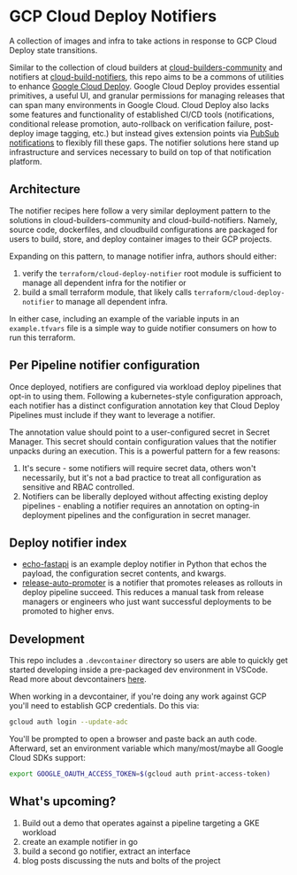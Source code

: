 # GCP Cloud Deploy Notifiers

A collection of images and infra to take actions in response to GCP Cloud Deploy
state transitions.

Similar to the collection of cloud builders at
[cloud-builders-community](https://github.com/GoogleCloudPlatform/cloud-builders-community)
and notifiers at
[cloud-build-notifiers](https://github.com/GoogleCloudPlatform/cloud-build-notifiers),
this repo aims to be a commons of utilities to enhance
[Google Cloud Deploy](https://cloud.google.com/deploy/docs/overview). Google
Cloud Deploy provides essential primitives, a useful UI, and granular permissions
for managing releases that can span many environments in Google Cloud. Cloud
Deploy also lacks some features and functionality of established CI/CD tools
(notifications, conditional release promotion, auto-rollback on verification failure,
post-deploy image tagging, etc.) but instead gives extension points via
[PubSub notifications](https://cloud.google.com/deploy/docs/subscribe-deploy-notifications)
to flexibly fill these gaps. The notifier solutions here stand up infrastructure
and services necessary to build on top of that notification platform.

## Architecture

The notifier recipes here follow a very similar deployment pattern to the solutions
in cloud-builders-community and cloud-build-notifiers. Namely, source code,
dockerfiles, and cloudbuild configurations are packaged for users to build, store,
and deploy container images to their GCP projects.

Expanding on this pattern, to manage notifier infra, authors should either:

1. verify the `terraform/cloud-deploy-notifier` root module is sufficient to
manage all dependent infra for the notifier or
2. build a small terraform module, that likely calls `terraform/cloud-deploy-notifier`
to manage all dependent infra.

In either case, including an example of the variable inputs in an `example.tfvars`
file is a simple way to guide notifier consumers on how to run this terraform.

## Per Pipeline notifier configuration

Once deployed, notifiers are configured via workload deploy pipelines that opt-in
to using them. Following a kubernetes-style configuration approach, each notifier
has a distinct configuration annotation key that Cloud Deploy Pipelines must
include if they want to leverage a notifier.

The annotation value should point to a user-configured secret in Secret Manager.
This secret should contain configuration values that the notifier unpacks during
an execution. This is a powerful pattern for a few reasons:

1. It's secure - some notifiers will require secret data, others won't necessarily, but it's not a bad practice to treat all configuration as sensitive and RBAC controlled.
2. Notifiers can be liberally deployed without affecting existing deploy pipelines - enabling a notifier requires an annotation on opting-in deployment pipelines and the configuration in secret manager.

## Deploy notifier index

* [echo-fastapi](notifiers/echo-fastapi/) is an example deploy notifier in Python
that echos the payload, the configuration secret contents, and kwargs.
* [release-auto-promoter](notifiers/release-auto-promoter/) is a notifier that
promotes releases as rollouts in deploy pipeline succeed. This reduces a manual
task from release managers or engineers who just want successful deployments to
be promoted to higher envs.

## Development

This repo includes a `.devcontainer` directory so users are able to quickly get
started developing inside a pre-packaged dev environment in VSCode. Read
more about devcontainers [here](https://code.visualstudio.com/docs/devcontainers/containers).

When working in a devcontainer, if you're doing any work against GCP you'll need
to establish GCP credentials. Do this via:

```bash
gcloud auth login --update-adc
```

You'll be prompted to open a browser and paste back an auth code. Afterward, set
an environment variable which many/most/maybe all Google Cloud SDKs support:

```bash
export GOOGLE_OAUTH_ACCESS_TOKEN=$(gcloud auth print-access-token)
```

## What's upcoming?

1. Build out a demo that operates against a pipeline targeting a GKE workload
2. create an example notifier in go
3. build a second go notifier, extract an interface
4. blog posts discussing the nuts and bolts of the project
